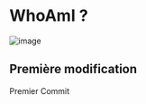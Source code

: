 # WhoAmI ? 

![image](http://www.hackthebox.eu/badge/image/200116)

## Première modification 

Premier Commit
